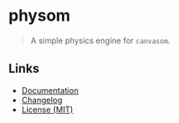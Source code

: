 # physom

> A simple physics engine for `canvasom`.

## Links

- [Documentation](https://github.com/huang2002/canvasom/wiki)
- [Changelog](./CHANGELOG)
- [License (MIT)](./LICENSE)
